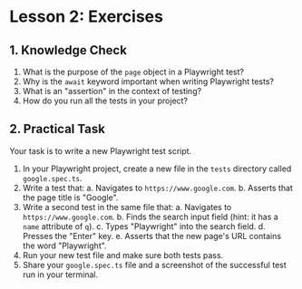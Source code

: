 # Lesson 2: Exercises

## 1. Knowledge Check

1.  What is the purpose of the `page` object in a Playwright test?
2.  Why is the `await` keyword important when writing Playwright tests?
3.  What is an "assertion" in the context of testing?
4.  How do you run all the tests in your project?

## 2. Practical Task

Your task is to write a new Playwright test script.

1.  In your Playwright project, create a new file in the `tests` directory called `google.spec.ts`.
2.  Write a test that:
    a.  Navigates to `https://www.google.com`.
    b.  Asserts that the page title is "Google".
3.  Write a second test in the same file that:
    a.  Navigates to `https://www.google.com`.
    b.  Finds the search input field (hint: it has a `name` attribute of `q`).
    c.  Types "Playwright" into the search field.
    d.  Presses the "Enter" key.
    e.  Asserts that the new page's URL contains the word "Playwright".
4.  Run your new test file and make sure both tests pass.
5.  Share your `google.spec.ts` file and a screenshot of the successful test run in your terminal.